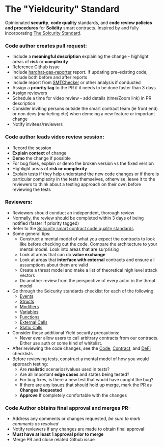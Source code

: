 # The "Yieldcurity" Standard

Opinionated **security**, **code quality** standards, and **code review policies and procedures** for **Solidity** smart contracts.  Inspired by and fully incorporating [The Solcurity Standard](https://github.com/Rari-Capital/solcurity).


### Code author creates pull request:
- Include a **meaningful description** explaining the change - highlight areas of **risk** or **complexity**
- Reference Github issue
- Include [hardhat-gas-reporter](https://hardhat.org/plugins/hardhat-gas-reporter.html) report.  If updating pre-existing code, include both before and after reports
- Include report from [SMTChecker](https://docs.soliditylang.org/en/v0.8.7/smtchecker.html) or other analysis if conducted
- Assign a **priority tag** to the PR if it needs to be done faster than 3 days
- Assign reviewers
- Schedule a time for video review - add details (time/Zoom link) in PR description
- Consider inviting persons outside the smart contract team (ie front end) or non devs (marketing etc) when demoing a new feature or important change
- Notify invitees/reviewers


### Code author leads video review session:
- Record the session
- **Explain context** of change
- **Demo** the change if possible
- For bug fixes, explain or demo the broken version vs the fixed version
- Highlight areas of **risk or complexity**
- Explain tests if they help understand the new code changes or if there is particular complexity in the tests themselves, otherwise, leave it to the reviewers to think about a testing approach on their own before reviewing the tests

### Reviewers:
- Reviewers should conduct an independent, thorough review
- Normally, the review should be completed within 3 days of being notified (faster if priority tagged)
- Refer to the [Solcurity smart contract code quality standards](https://github.com/Rari-Capital/solcurity)
- Some general  tips:
    - Construct a mental model of what you expect the contracts to look like before checking out the code.  Compare the architecture to your mental model. Look into areas that are surprising
    - Look at areas that can do **value exchange**
    - Look at areas that **interface with external** contracts and ensure all assumptions about them are valid
    - Create a threat model and make a list of theoretical high level attack vectors
    - Do another review from the perspective of every actor in the threat model
- Go through the Solcurity standards checklist for each of the following:
    - [Events](https://github.com/Rari-Capital/solcurity#events)
    - [Structs](https://github.com/Rari-Capital/solcurity#structs)
    - [Modifiers](https://github.com/Rari-Capital/solcurity#modifiers)
    - [Variables](https://github.com/Rari-Capital/solcurity#variables)
    - [Functions](https://github.com/Rari-Capital/solcurity#functions)
    - [External Calls](https://github.com/Rari-Capital/solcurity#external-calls)
    - [Static Calls](https://github.com/Rari-Capital/solcurity#static-calls)
- Consider these additional Yield security precautions:
    - Never ever allow users to call arbitrary contracts from our contracts. Either use auth or some kind of whitelist.
- After reviewing the code changes, see the [Code](https://github.com/Rari-Capital/solcurity#events), [Contract](https://github.com/Rari-Capital/solcurity#events), and [DeFi](https://github.com/Rari-Capital/solcurity#events) checklists
- Before reviewing tests, construct a mental model of how you would approach testing:
    - Are **realistic** scenarios/values used in tests?
    - Are all important **edge cases** and states being tested?
    - For bug fixes, is there a new test that would have caught the bug?
    - If there are any issues that should hold up merge, mark the PR as **Changes Requested**
    - **Approve** If completely comfortable with the changes

### Code Author obtains final approval and merges PR:
- Address any comments or changes requested, _be sure to mark comments as resolved_
- Notify reviewers if any changes are made to obtain final approval
- **Must have at least 1 approval prior to merge**
- Merge PR and close related Github issue